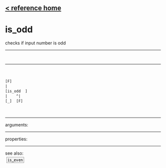 [< reference home](ceammc_lib.html)
---

# is_odd


checks if input number is odd

---

<br>


---


```


[F]
|
[is_odd  ]
|    ^|
[_]  [F]

            
```

---
arguments:


---
properties:


---
see also:<br>
[![is_even](img/object_is_even.png)](is_even.html)
